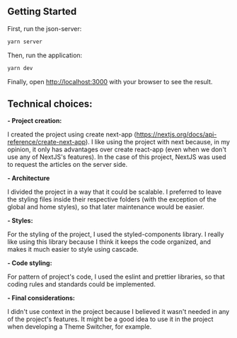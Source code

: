 ## Getting Started

First, run the json-server:
```bash
yarn server
```

Then, run the application:

```bash
yarn dev
```

Finally, open [http://localhost:3000](http://localhost:3000) with your browser to see the result.


## Technical choices:

**- Project creation:**
  
  I created the project using create next-app (https://nextjs.org/docs/api-reference/create-next-app).
  I like using the project with next because, in my opinion, it only has advantages over create react-app (even when we don't use any of NextJS's features). In the case of this project, NextJS was used to request the articles on the server side.


**- Architecture**

  I divided the project in a way that it could be scalable. I preferred to leave the styling files inside their respective folders (with the exception of the global and home styles), so that later maintenance would be easier.


**- Styles:**

  For the styling of the project, I used the styled-components library. I really like using this library because I think it keeps the code organized, and makes it much easier to style using cascade.


**- Code styling:**

  For pattern of project's code, I used the eslint and prettier libraries, so that coding rules and standards could be implemented.


**- Final considerations:**

  I didn't use context in the project because I believed it wasn't needed in any of the project's features. It might be a good idea to use it in the project when developing a Theme Switcher, for example.
